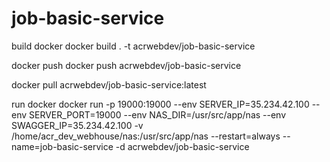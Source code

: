 # job-basic-service

build docker
docker build . -t acrwebdev/job-basic-service

docker push
docker push acrwebdev/job-basic-service

docker pull acrwebdev/job-basic-service:latest

run docker
docker run -p 19000:19000 --env SERVER_IP=35.234.42.100 --env SERVER_PORT=19000 --env NAS_DIR=/usr/src/app/nas --env SWAGGER_IP=35.234.42.100 -v /home/acr_dev_webhouse/nas:/usr/src/app/nas --restart=always --name=job-basic-service -d acrwebdev/job-basic-service
